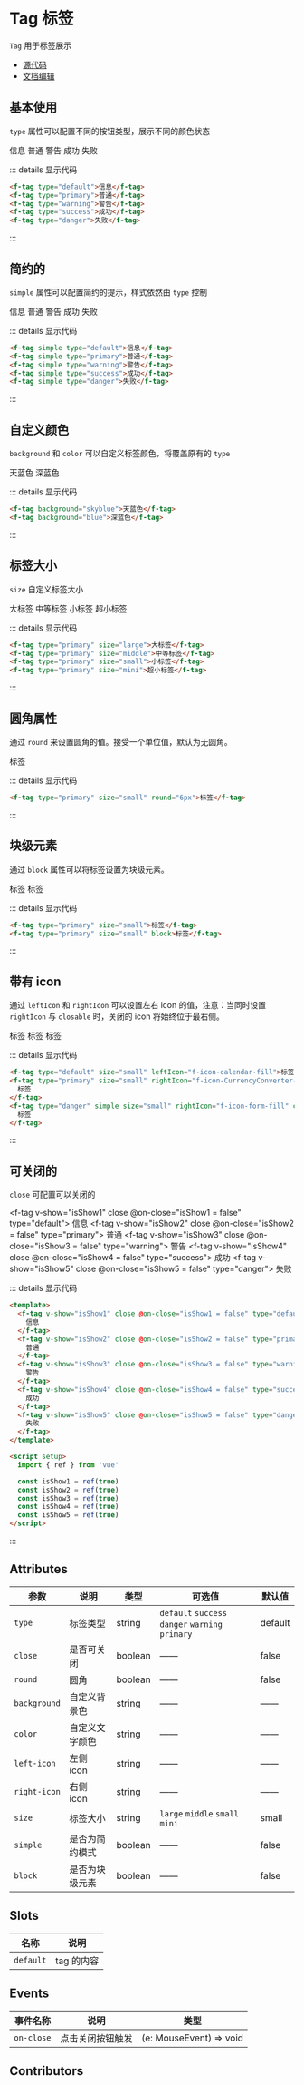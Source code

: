 # Tag 标签

`Tag` 用于标签展示

- [源代码](https://github.com/FightingDesign/fighting-design/tree/master/packages/fighting-components/tag)
- [文档编辑](https://github.com/FightingDesign/fighting-design/blob/master/docs/docs/components/tag.md)

## 基本使用

`type` 属性可以配置不同的按钮类型，展示不同的颜色状态

<f-tag type="default">信息</f-tag>
<f-tag type="primary">普通</f-tag>
<f-tag type="warning">警告</f-tag>
<f-tag type="success">成功</f-tag>
<f-tag type="danger">失败</f-tag>

::: details 显示代码

```html
<f-tag type="default">信息</f-tag>
<f-tag type="primary">普通</f-tag>
<f-tag type="warning">警告</f-tag>
<f-tag type="success">成功</f-tag>
<f-tag type="danger">失败</f-tag>
```

:::

## 简约的

`simple` 属性可以配置简约的提示，样式依然由 `type` 控制

<f-tag simple type="default">信息</f-tag>
<f-tag simple type="primary">普通</f-tag>
<f-tag simple type="warning">警告</f-tag>
<f-tag simple type="success">成功</f-tag>
<f-tag simple type="danger">失败</f-tag>

::: details 显示代码

```html
<f-tag simple type="default">信息</f-tag>
<f-tag simple type="primary">普通</f-tag>
<f-tag simple type="warning">警告</f-tag>
<f-tag simple type="success">成功</f-tag>
<f-tag simple type="danger">失败</f-tag>
```

:::

## 自定义颜色

`background` 和 `color` 可以自定义标签颜色，将覆盖原有的 `type`

<f-tag background="skyblue">天蓝色</f-tag>
<f-tag background="blue">深蓝色</f-tag>

::: details 显示代码

```html
<f-tag background="skyblue">天蓝色</f-tag>
<f-tag background="blue">深蓝色</f-tag>
```

:::

## 标签大小

`size` 自定义标签大小

<f-tag type="primary" size="large">大标签</f-tag>
<f-tag type="primary" size="middle">中等标签</f-tag>
<f-tag type="primary" size="small">小标签</f-tag>
<f-tag type="primary" size="mini">超小标签</f-tag>

::: details 显示代码

```html
<f-tag type="primary" size="large">大标签</f-tag>
<f-tag type="primary" size="middle">中等标签</f-tag>
<f-tag type="primary" size="small">小标签</f-tag>
<f-tag type="primary" size="mini">超小标签</f-tag>
```

:::

## 圆角属性

通过 `round` 来设置圆角的值。接受一个单位值，默认为无圆角。

<f-tag type="primary" size="small" round="6px">标签</f-tag>

::: details 显示代码

```html
<f-tag type="primary" size="small" round="6px">标签</f-tag>
```

:::

## 块级元素

通过 `block` 属性可以将标签设置为块级元素。

<f-tag type="primary" size="small">标签</f-tag>
<f-tag type="primary" size="small" block>标签</f-tag>

::: details 显示代码

```html
<f-tag type="primary" size="small">标签</f-tag>
<f-tag type="primary" size="small" block>标签</f-tag>
```

:::

## 带有 icon

通过 `leftIcon` 和 `rightIcon` 可以设置左右 icon 的值，注意：当同时设置 `rightIcon` 与 `closable` 时，关闭的 icon 将始终位于最右侧。

<f-tag type="default" size="small" leftIcon="f-icon-Daytimemode">标签</f-tag>
<f-tag type="primary" size="small" rightIcon="f-icon-email">标签</f-tag>
<f-tag type="danger" simple size="small" rightIcon="f-icon-form-fill" closable>标签</f-tag>

::: details 显示代码

```html
<f-tag type="default" size="small" leftIcon="f-icon-calendar-fill">标签</f-tag>
<f-tag type="primary" size="small" rightIcon="f-icon-CurrencyConverter-fill">
  标签
</f-tag>
<f-tag type="danger" simple size="small" rightIcon="f-icon-form-fill" closable>
  标签
</f-tag>
```

:::

## 可关闭的

`close` 可配置可以关闭的

<f-tag v-show="isShow1" close @on-close="isShow1 = false" type="default">
信息
</f-tag>
<f-tag v-show="isShow2" close @on-close="isShow2 = false" type="primary">
普通
</f-tag>
<f-tag v-show="isShow3" close @on-close="isShow3 = false" type="warning">
警告
</f-tag>
<f-tag v-show="isShow4" close @on-close="isShow4 = false" type="success">
成功
</f-tag>
<f-tag v-show="isShow5" close @on-close="isShow5 = false" type="danger">
失败
</f-tag>

::: details 显示代码

```html
<template>
  <f-tag v-show="isShow1" close @on-close="isShow1 = false" type="default">
    信息
  </f-tag>
  <f-tag v-show="isShow2" close @on-close="isShow2 = false" type="primary">
    普通
  </f-tag>
  <f-tag v-show="isShow3" close @on-close="isShow3 = false" type="warning">
    警告
  </f-tag>
  <f-tag v-show="isShow4" close @on-close="isShow4 = false" type="success">
    成功
  </f-tag>
  <f-tag v-show="isShow5" close @on-close="isShow5 = false" type="danger">
    失败
  </f-tag>
</template>

<script setup>
  import { ref } from 'vue'

  const isShow1 = ref(true)
  const isShow2 = ref(true)
  const isShow3 = ref(true)
  const isShow4 = ref(true)
  const isShow5 = ref(true)
</script>
```

:::

## Attributes

| 参数         | 说明           | 类型    | 可选值                                           | 默认值  |
| ------------ | -------------- | ------- | ------------------------------------------------ | ------- |
| `type`       | 标签类型       | string  | `default` `success` `danger` `warning` `primary` | default |
| `close`      | 是否可关闭     | boolean | ——                                               | false   |
| `round`      | 圆角           | boolean | ——                                               | false   |
| `background` | 自定义背景色   | string  | ——                                               | ——      |
| `color`      | 自定义文字颜色 | string  | ——                                               | ——      |
| `left-icon`  | 左侧 icon      | string  | ——                                               | ——      |
| `right-icon` | 右侧 icon      | string  | ——                                               | ——      |
| `size`       | 标签大小       | string  | `large` `middle` `small` `mini`                  | small   |
| `simple`     | 是否为简约模式 | boolean | ——                                               | false   |
| `block`      | 是否为块级元素 | boolean | ——                                               | false   |

## Slots

| 名称      | 说明       |
| --------- | ---------- |
| `default` | tag 的内容 |

## Events

| 事件名称   | 说明             | 类型                    |
| ---------- | ---------------- | ----------------------- |
| `on-close` | 点击关闭按钮触发 | (e: MouseEvent) => void |

## Contributors

<a href="https://github.com/Tyh2001" target="_blank">
  <f-avatar round src="https://avatars.githubusercontent.com/u/73180970?v=4" />
</a>

<a href="https://github.com/konvyi" target="_blank">
  <f-avatar round src="https://avatars.githubusercontent.com/u/44802220?v=4" />
</a>

<script setup>
  import { ref } from 'vue'

  const isShow1 = ref(true)
  const isShow2 = ref(true)
  const isShow3 = ref(true)
  const isShow4 = ref(true)
  const isShow5 = ref(true)
</script>

<style scoped>
.f-tag {
  margin: 5px;
}
</style>
